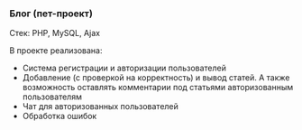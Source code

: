 ### Блог (пет-проект)
Стек: PHP, MySQL, Ajax

В проекте реализована:
- Система регистрации и авторизации пользователей
- Добавление (с проверкой на корректность) и вывод статей. А также возможность оставлять комментарии под статьями авторизованным пользователям
- Чат для авторизованных пользователей
- Обработка ошибок
